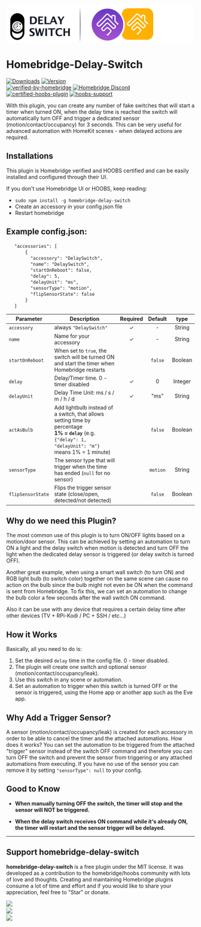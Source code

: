 <img src="branding/delayswitch_homebridge.png" width="500px">

# Homebridge-Delay-Switch

[![Downloads](https://img.shields.io/npm/dt/homebridge-delay-switch.svg?color=critical)](https://www.npmjs.com/package/homebridge-delay-switch)
[![Version](https://img.shields.io/npm/v/homebridge-delay-switch)](https://www.npmjs.com/package/homebridge-delay-switch)<br>
[![verified-by-homebridge](https://badgen.net/badge/homebridge/verified/purple)](https://github.com/homebridge/homebridge/wiki/Verified-Plugins) [![Homebridge Discord](https://img.shields.io/discord/432663330281226270?color=728ED5&logo=discord&label=discord)](https://discord.gg/HWUKH9C)<br>
[![certified-hoobs-plugin](https://badgen.net/badge/HOOBS/Certified/yellow)](https://plugins.hoobs.org?ref=10876) [![hoobs-support](https://badgen.net/badge/HOOBS/Support/yellow)](https://support.hoobs.org?ref=10876)

With this plugin, you can create any number of fake switches that will start a timer when turned ON, when the delay time is reached the switch will automatically turn OFF and trigger a dedicated sensor (motion/contact/occupancy) for 3 seconds. This can be very useful for advanced automation with HomeKit scenes - when delayed actions are required.

## Installations

This plugin is Homebridge verified and HOOBS certified and can be easily installed and configured through their UI.

If you don't use Homebridge UI or HOOBS, keep reading:

 * ```sudo npm install -g homebridge-delay-switch```
* Create an accessory in your config.json file
* Restart homebridge

## Example config.json:

 ```
    "accessories": [
        {
          "accessory": "DelaySwitch",
          "name": "DelaySwitch",
          "startOnReboot": false,
          "delay": 5,
          "delayUnit": "ms",
          "sensorType": "motion",
          "flipSensorState": false
        }   
    ]

```

|             Parameter            |         Description         | Required |  Default |   type   |
| -------------------------------- | --------------------------- |:--------:|:--------:|:--------:|
| `accessory`             | always `"DelaySwitch"`               |     ✓    |     -    |  String  |
| `name`                  | Name for your accessory              |     ✓    |     -    |  String  |
| `startOnReboot`         |  When set to `true`, the switch will be turned ON and start the timer when Homebridge restarts        |       |  `false` |  Boolean  |
| `delay`                 |  Delay/Timer time. 0 - timer disabled |     ✓    |     0    |  Integer |
| `delayUnit`             |  Delay Time Unit: ms / s / m / h / d |     ✓    |     "ms"    |  String |
| `actAsBulb`             |  Add lightbulb instead of a switch, that allows setting time by percentage <br>**1% = `delay`** (e.g. `{"delay": 1, "delayUnit": "m"}` means 1% = 1 minute)         |         | `false` |  Boolean |
| `sensorType`            |  The sensor type that will trigger when the time has ended (`null` for no sensor)         |         | `motion` |  String |
| `flipSensorState`       | Flips the trigger sensor state (close/open, detected/not detected)   |          |   `false`  |  Boolean |


## Why do we need this Plugin?

The most common use of this plugin is to turn ON/OFF lights based on a motion/door sensor. This can be achieved by setting an automation to turn ON a light and the delay switch when motion is detected and turn OFF the light when the dedicated delay sensor is triggered (or delay switch is turned OFF).

Another great example, when using a smart wall switch (to turn ON) and RGB light bulb (to switch color) together on the same scene can cause no action on the bulb since the bulb might not even be ON when the command is sent from Homebridge.
To fix this, we can set an automation to change the bulb color a few seconds after the wall switch ON command.

Also it can be use with any device that requires a certain delay time after other devices (TV + RPi-Kodi  /  PC + SSH / etc...)


## How it Works

Basically, all you need to do is:

1. Set the desired `delay` time in the config file. 0 - timer disabled.
2. The plugin will create one switch and optional sensor (motion/contact/occupancy/leak).
3. Use this switch in any scene or automation.
4. Set an automation to trigger when this switch is turned OFF or the sensor is triggered, using the Home app or another app such as the Eve app.

## Why Add a Trigger Sensor?

A sensor (motion/contact/occupancy/leak) is created for each accessory in order to be able to cancel the timer and the attached automations.
How does it works? You can set the automation to be triggered from the attached "trigger" sensor instead of the switch OFF command and therefore you can turn OFF the switch and prevent the sensor from triggering or any attached automations from executing.
If you have no use of the sensor you can remove it by setting `"sensorType": null` to your config.

## Good to Know

* **When manually turning OFF the switch, the timer will stop and the sensor will NOT be triggered.**

* **When the delay switch receives ON command while it's already ON, the timer will restart and the sensor trigger will be delayed.**

_________________________________________

## Support homebridge-delay-switch

**homebridge-delay-switch** is a free plugin under the MIT license. it was developed as a contribution to the homebridge/hoobs community with lots of love and thoughts.
Creating and maintaining Homebridge plugins consume a lot of time and effort and if you would like to share your appreciation, feel free to "Star" or donate.

<a target="blank" href="https://www.paypal.me/nitaybz"><img src="https://img.shields.io/badge/PayPal-Donate-blue.svg?logo=paypal"/></a><br>
<a target="blank" href="https://www.patreon.com/nitaybz"><img src="https://img.shields.io/badge/PATREON-Become a patron-red.svg?logo=patreon"/></a><br>
<a target="blank" href="https://ko-fi.com/nitaybz"><img src="https://img.shields.io/badge/Ko--Fi-Buy%20me%20a%20coffee-29abe0.svg?logo=ko-fi"/></a>
